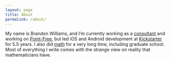 ```yaml
---
layout: page
title: About
permalink: /about/
---
```


My name is Brandon Williams, and I’m currently working as a [consultant](/hire-me) and working on [Point-Free](https://www.pointfree.co), but led iOS and Android development at [Kickstarter](http://www.kickstarter.com) for 5.5 years. I also did [math](https://github.com/mbrandonw/my-math-notes) for a very long time, including graduate school. Most of everything I write comes with the strange view on reality that mathematicians have.

